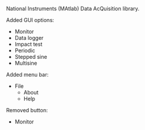 National Instruments (MAtlab) Data AcQuisition library.

Added GUI options:
- Monitor
- Data logger
- Impact test
- Periodic
- Stepped sine
- Multisine

Added menu bar:
- File
  - About
  - Help

Removed button:
- Monitor